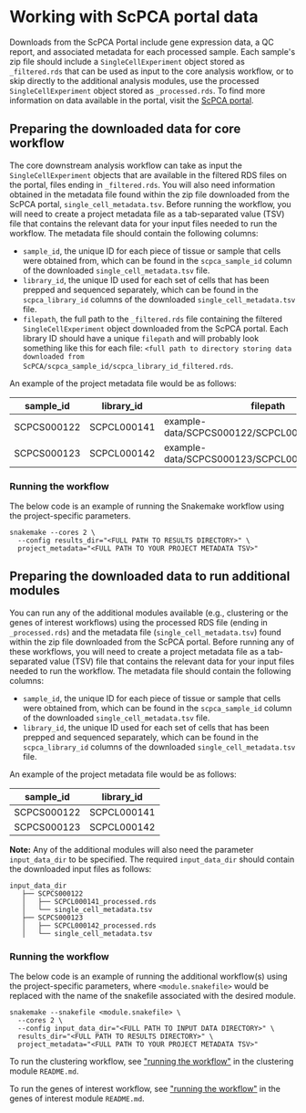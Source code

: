 # Working with ScPCA portal data

Downloads from the ScPCA Portal include gene expression data, a QC report, and associated metadata for each processed sample.
Each sample's zip file should include a `SingleCellExperiment` object stored as `_filtered.rds` that can be used as input to the core analysis workflow, or to skip directly to the additional analysis modules, use the processed `SingleCellExperiment` object stored as `_processed.rds`.
To find more information on data available in the portal, visit the [ScPCA portal](https://scpca.alexslemonade.org/).

## Preparing the downloaded data for core workflow

The core downstream analysis workflow can take as input the `SingleCellExperiment` objects that are available in the filtered RDS files on the portal, files ending in `_filtered.rds`.
You will also need information obtained in the metadata file found within the zip file downloaded from the ScPCA portal, `single_cell_metadata.tsv`.
Before running the workflow, you will need to create a project metadata file as a tab-separated value (TSV) file that contains the relevant data for your input files needed to run the workflow.
The metadata file should contain the following columns:

- `sample_id`, the unique ID for each piece of tissue or sample that cells were obtained from, which can be found in the `scpca_sample_id` column of the downloaded `single_cell_metadata.tsv` file.
- `library_id`, the unique ID used for each set of cells that has been prepped and sequenced separately, which can be found in the `scpca_library_id` columns of the downloaded `single_cell_metadata.tsv` file.
- `filepath`, the full path to the `_filtered.rds` file containing the filtered `SingleCellExperiment` object downloaded from the ScPCA portal.
Each library ID should have a unique `filepath` and will probably look something like this for each file: 
`<full path to directory storing data downloaded from ScPCA/scpca_sample_id/scpca_library_id_filtered.rds`.

An example of the project metadata file would be as follows:

| sample_id | library_id | filepath |
| --------- | ---------- | --------- |
| SCPCS000122 | SCPCL000141 | example-data/SCPCS000122/SCPCL000141_filtered.rds |
| SCPCS000123	 | SCPCL000142 | example-data/SCPCS000123/SCPCL000142_filtered.rds |

### Running the workflow

The below code is an example of running the Snakemake workflow using the project-specific parameters.

```
snakemake --cores 2 \
  --config results_dir="<FULL PATH TO RESULTS DIRECTORY>" \
  project_metadata="<FULL PATH TO YOUR PROJECT METADATA TSV>"
```

## Preparing the downloaded data to run additional modules

You can run any of the additional modules available (e.g., clustering or the genes of interest workflows) using the processed RDS file (ending in `_processed.rds`) and the metadata file (`single_cell_metadata.tsv`) found within the zip file downloaded from the ScPCA portal.
Before running any of these workflows, you will need to create a project metadata file as a tab-separated value (TSV) file that contains the relevant data for your input files needed to run the workflow.
The metadata file should contain the following columns:

- `sample_id`, the unique ID for each piece of tissue or sample that cells were obtained from, which can be found in the `scpca_sample_id` column of the downloaded `single_cell_metadata.tsv` file.
- `library_id`, the unique ID used for each set of cells that has been prepped and sequenced separately, which can be found in the `scpca_library_id` columns of the downloaded `single_cell_metadata.tsv` file.

An example of the project metadata file would be as follows:

| sample_id | library_id |
| --------- | ---------- |
| SCPCS000122 | SCPCL000141 |
| SCPCS000123	 | SCPCL000142 |

**Note:** Any of the additional modules will also need the parameter `input_data_dir` to be specified.
The required `input_data_dir` should contain the downloaded input files as follows:

```
input_data_dir
   ├── SCPCS000122
   │   ├── SCPCL000141_processed.rds
   │   └── single_cell_metadata.tsv
   ├── SCPCS000123
   │   ├── SCPCL000142_processed.rds
   │   └── single_cell_metadata.tsv
```

### Running the workflow

The below code is an example of running the additional workflow(s) using the project-specific parameters, where `<module.snakefile>` would be replaced with the name of the snakefile associated with the desired module.

```
snakemake --snakefile <module.snakefile> \ 
  --cores 2 \
  --config input_data_dir="<FULL PATH TO INPUT DATA DIRECTORY>" \
  results_dir="<FULL PATH TO RESULTS DIRECTORY>" \
  project_metadata="<FULL PATH TO YOUR PROJECT METADATA TSV>"
```

To run the clustering workflow, see ["running the workflow"](../optional-clustering-analysis/README.md#running-the-workflow) in the clustering module `README.md`.

To run the genes of interest workflow, see ["running the workflow"](../optional-goi-analysis/README.md#running-the-workflow) in the genes of interest module `README.md`.